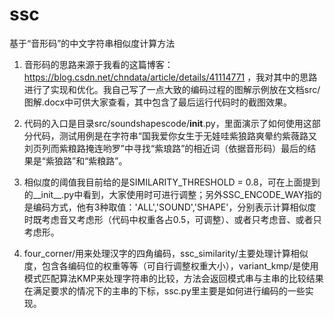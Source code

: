 # ssc
基于“音形码”的中文字符串相似度计算方法

1. 音形码的思路来源于我看的这篇博客：https://blog.csdn.net/chndata/article/details/41114771 ，我对其中的思路进行了实现和优化。我自己写了一点大致的编码过程的图解示例放在文档src/图解.docx中可供大家查看，其中包含了最后运行代码时的截图效果。

2. 代码的入口是目录src/soundshapescode/__init__.py，里面演示了如何使用这部分代码，测试用例是在字符串“国我爱你女生于无娃哇紫狼路爽晕约紫薇路又刘页列而紫粮路掩连哟罗”中寻找“紫琅路”的相近词（依据音形码）最后的结果是“紫狼路”和“紫粮路”。

3. 相似度的阈值我目前给的是SIMILARITY_THRESHOLD = 0.8，可在上面提到的__init__.py中看到，大家使用时可进行调整；另外SSC_ENCODE_WAY指的是编码方式，他有3种取值：'ALL','SOUND','SHAPE'，分别表示计算相似度时既考虑音又考虑形（代码中权重各占0.5，可调整）、或者只考虑音、或者只考虑形。

4. four_corner/用来处理汉字的四角编码，ssc_similarity/主要处理计算相似度，包含各编码位的权重等等（可自行调整权重大小），variant_kmp/是使用模式匹配算法KMP来处理字符串的比较，方法会返回模式串与主串的比较结果在满足要求的情况下的主串的下标，ssc.py里主要是如何进行编码的一些实现。

